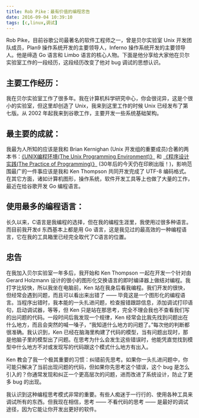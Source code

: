 ```yaml
---
title: Rob Pike：最有价值的编程忠告
date: 2016-09-04 10:39:10
tags: [c,linux,调试]
---
```

Rob Pike，目前谷歌公司最著名的软件工程师之一，曾是贝尔实验室 Unix 开发团队成员，Plan9 操作系统开发的主要领导人，Inferno 操作系统开发的主要领导人。他是缔造 Go 语言和 Limbo 语言的核心人物。下面是他分享给大家他在贝尔实验室工作的一段经历，这段经历改变了他对 bug 调试的思想认识。<!--more-->

## 主要工作经历：
我在贝尔实验室工作了很多年。我在计算机科学研究中心，你会很诧异，这是个很小的实验室，但这里却创造了 Unix，我来到这里工作的时候 Unix 已经发布了第七版。从 2002 年起我来到谷歌工作，主要开发一些系统基础架构。

## 最主要的成就：
我最为人所知的应该是我和 Brian Kernighan (Unix 开发组的重要成员)合著的两本书：[《UNIX编程环境(The Unix Programming Environment)》](https://book.douban.com/subject/1033144/) 和 [《程序设计实践(The Practice of Programming)》](https://book.douban.com/subject/1173548/) (30年后的今天仍在印刷出版！)，影响范围最广的一件事应该是我和 Ken Thompson 共同开发完成了 UTF-8 编码格式。在其它方面，诸如计算机图形，操作系统，软件开发工具等上也做了大量的工作，最近在给谷歌开发 Go 编程语言。

## 使用最多的编程语言：
长久以来，C语言是我编程的选择，但在我的编程生涯里，我使用过很多种语言。而目前我开发d 东西基本上都是用 Go 语言，这是我见过的最高效的一种编程语言，它在我的工具箱里已经完全取代了C语言的位置。

## 忠告
在我加入贝尔实验室一年多后，我开始和 Ken Thompson 一起在开发一个针对由 Gerard Holzmann 设计的很小的图形化交换语言的即时编译器上做结对编程。我打字比较快，所以我坐在电脑前，Ken 站在我身后看我编程。我们开发的很快，但经常会遇到问题，而且可以看出来出错了 —— 毕竟这是一个图形化的编程语言。当程序出错时，我本能的一头扎进问题，检查报错跟踪信息，添加调试打印语句，启动调试器，等等，但 Ken 只是站在那思考，完全不理会我也不查看我们写的出问题的代码。一段时间后我发现一个规律，Ken 经常会比我先找到问题出在什么地方，而且会突然的喊一嗓子，“我知道什么地方的问题了。”每次他的判断都很准确。我认识到，Ken 已经在脑海里构建了代码的模型，当有问题出现时，那是他脑子里的模型出了问题。在思考为什么会发生这些错误时，他能凭直觉找到模型中什么地方不对或发现写的代码跟这个模式什么地方有出入。

Ken 教会了我一个极其重要的习惯：纠错前先思考。如果你一头扎进问题中，你可能只解决了当前出现问题的代码，但如果你先思考这个错误，这个 bug 是怎么引入的？你通常发现和纠正一个更高层次的问题，进而改进了系统设计，防止了更多 bug 的出现。

我认识到这种编程思考模式非常的重要。有些人痴迷于一行行的、使用各种工具来调试所有的东西。但我现在相信，思考 —— 不看代码的思考 —— 是最好的调试途径，因为它能让你开发出更好的软件。